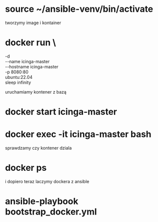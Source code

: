 # source ~/ansible-venv/bin/activate

tworzymy image i kontainer
# docker run \
-d \
--name icinga-master \
--hostname icinga-master \
-p 8080:80 \
ubuntu:22.04 \
sleep infinity


uruchamiamy kontener z bazą
#  docker start icinga-master
#  docker exec -it icinga-master bash

sprawdzamy czy kontener dziala
#  docker ps
i dopiero teraz laczymy dockera z ansible
#  ansible-playbook bootstrap_docker.yml